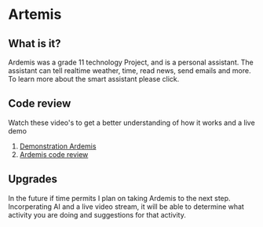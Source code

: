 <h1>Artemis</h1>
<h2>What is it?</h2>
<p>Ardemis was a grade 11 technology Project, and is a personal assistant. The assistant can tell realtime weather, time, read news, send emails and more. To learn more about the smart assistant please click.</p>
<h2>Code review</h2>
<p>Watch these video's to get a better understanding of how it works and a live demo</p>
<ol>
<li><a href="https://youtu.be/KsnihxthgTw?list=PLGka8GN2lVvEeMnqkwPZDx-Ffw3O-OtoQ" alt="Explanation">Demonstration Ardemis</a></li>
<li><a href="https://youtu.be/yJ77CKtpu5M?list=PLGka8GN2lVvEeMnqkwPZDx-Ffw3O-OtoQ" alt="Explanation">Ardemis code review</a></li>
</ol>
<h2>Upgrades</h2>
<p>In the future if time permits I plan on taking Ardemis to the next step. Incorperating AI and a live video stream, it will be able to determine what activity you are doing and suggestions for that activity.</p>
